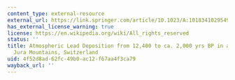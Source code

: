 ```yaml
---
content_type: external-resource
external_url: https://link.springer.com/article/10.1023/A:1018341029549
has_external_license_warning: true
license: https://en.wikipedia.org/wiki/All_rights_reserved
status: ''
title: Atmospheric Lead Deposition from 12,400 to ca. 2,000 yrs BP in a Peat Bog Profile,
  Jura Mountains, Switzerland
uid: 4f52d8ad-62fc-49b0-ac12-f67aa4f3ca79
wayback_url: ''
---
```

